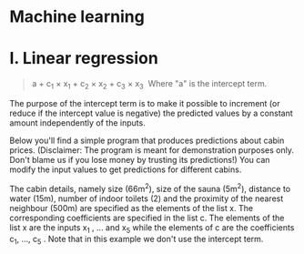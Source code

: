 # Machine learning 

# I. Linear regression
 
> a + c<sub>1</sub> × x<sub>1</sub> + c<sub>2</sub> × x<sub>2</sub> + c<sub>3</sub> × x<sub>3</sub>
​
> Where "a" is the intercept term.

The purpose of the intercept term is to make it possible to increment (or reduce if the intercept value is negative) the predicted values by a constant amount independently of the inputs.

Below you'll find a simple program that produces predictions about cabin prices. (Disclaimer: The program is meant for demonstration purposes only. Don't blame us if you lose money by trusting its predictions!) You can modify the input values to get predictions for different cabins.

The cabin details, namely size (66m<sup>2</sup>), size of the sauna (5m<sup>2</sup>), distance to water (15m), number of indoor toilets (2) and the proximity of the nearest neighbour (500m) are specified as the elements of the list x. The corresponding coefficients are specified in the list c. The elements of the list x are the inputs  x<sub>1</sub> , ... and x<sub>5</sub> while the elements of c are the coefficients c<sub>1</sub>, ..., c<sub>5</sub> . Note that in this example we don't use the intercept term.
